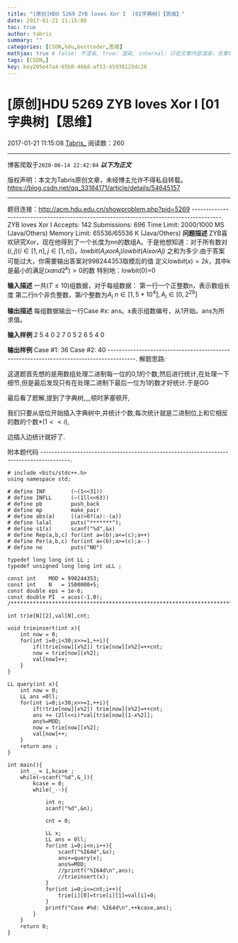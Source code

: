 ```yaml
---
title: "[原创]HDU 5269 ZYB loves Xor I  [01字典树]【思维】"
date: 2017-01-21 11:15:08
toc: true
author: tabris
summary: ""
categories: [CSDN,hdu,bestcoder,思维]
mathjax: true # false: 不渲染, true: 渲染, internal: 只在文章内部渲染，文章列表中不渲染
tags: [CSDN,]
key: key205e47a4-65b0-466d-af53-45938125dc28
---
```


# [原创]HDU 5269 ZYB loves Xor I  [01字典树]【思维】

2017-01-21 11:15:08  [Tabris_](https://me.csdn.net/qq_33184171) 阅读数：260

---

博客爬取于`2020-06-14 22:42:04`
***以下为正文***

版权声明：本文为Tabris原创文章，未经博主允许不得私自转载。
https://blog.csdn.net/qq_33184171/article/details/54645157

<!-- more -->

---

题目连接：http://acm.hdu.edu.cn/showproblem.php?pid=5269
----------------------------------------------------------------------------------------.
ZYB loves Xor I  Accepts: 142   Submissions: 696
 Time Limit: 2000/1000 MS (Java/Others)   Memory Limit: 65536/65536 K (Java/Others)
**问题描述**
ZYB喜欢研究Xor，现在他得到了一个长度为nn的数组A。于是他想知道：对于所有数对$(i,j)(i \in [1,n],j \in [1,n])$，$lowbit(A_i xor A_j)lowbit(A_​i​​ xor A_​j)$
之和为多少.由于答案可能过大，你需要输出答案对998244353取模后的值
定义$lowbit(x)=2^​k$
​​ ，其中k是最小的满足$(x_{} and 2^k) > 0$的数
特别地：lowbit(0)=0

**输入描述**
一共$(T \leq10)$组数据，对于每组数据：
第一行一个正整数n，表示数组长度
第二行n个非负整数，第$i$个整数为$A_{i}$
$n \in [1,5*10^4],A_i \in [0,2^{29}]$

**输出描述**
每组数据输出一行Case #x: ans。x表示组数编号，从1开始。ans为所求值。

**输入样例**
2
5
4 0 2 7 0
5
2 6 5 4 0

**输出样例**
Case #1: 36
Case #2: 40
----------------------------------------------------------------------------------------.
解题思路:

这道题首先想的是用数组处理二进制每一位的0,1的个数,然后进行统计,在处理一下细节,但是最后发现只有在处理二进制下最后一位为1的数才好统计.于是GG

最后看了题解,提到了字典树,,,,顿时茅塞顿开,

我们只要从低位开始插入字典树中,并统计个数,每次统计就是二进制位上和它相反的数的个数*$(1<<i)$,

边插入边统计就好了.


附本题代码
----------------------------------------------------------------------------------------.
```
# include <bits/stdc++.h>
using namespace std;

# define INF        (~(1<<31))
# define INFLL      (~(1ll<<63))
# define pb         push_back
# define mp         make_pair
# define abs(a)     ((a)>0?(a):-(a))
# define lalal      puts("*******");
# define s1(x)      scanf("%d",&x)
# define Rep(a,b,c) for(int a=(b);a<=(c);a++)
# define Per(a,b,c) for(int a=(b);a>=(c);a--)
# define no         puts("NO")

typedef long long int LL ;
typedef unsigned long long int uLL ;

const int    MOD = 998244353;
const int    N   = 1500000+5;
const double eps = 1e-6;
const double PI  = acos(-1.0);
/***********************************************************************/

int trie[N][2],val[N],cnt;

void trieinsert(int x){
    int now = 0;
    for(int i=0;i<30;x>>=1,++i){
        if(!trie[now][x%2]) trie[now][x%2]=++cnt;
        now = trie[now][x%2];
        val[now]++;
    }
}

LL query(int x){
    int now = 0;
    LL ans =0ll;
    for(int i=0;i<30;x>>=1,++i){
        if(!trie[now][x%2]) trie[now][x%2]=++cnt;
        ans += (2ll<<i)*val[trie[now][1-x%2]];
        ans%=MOD;
        now = trie[now][x%2];
        val[now]++;
    }
    return ans ;
}

int main(){
    int _ = 1,kcase ;
    while(~scanf("%d",&_)){
        kcase = 0;
        while(_--){

            int n;
            scanf("%d",&n);

            cnt = 0;

            LL x;
            LL ans = 0ll;
            for(int i=0;i<n;i++){
                scanf("%I64d",&x);
                ans+=query(x);
                ans%=MOD;
                //printf("%I64d\n",ans);
                //trieinsert(x);
            }
            for(int i=0;i<=cnt;i++){
                trie[i][0]=trie[i][1]=val[i]=0;
            }
            printf("Case #%d: %I64d\n",++kcase,ans);
        }
    }
    return 0;
}
```
